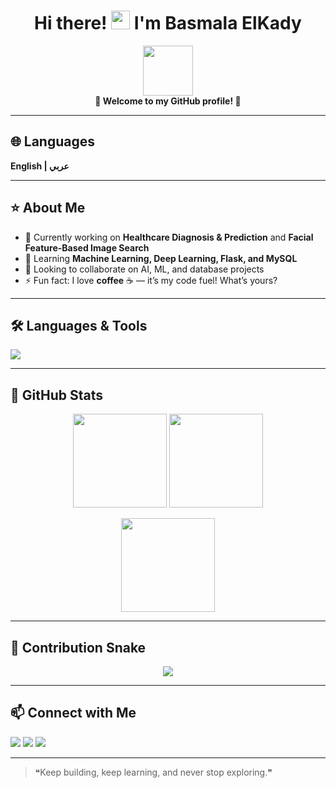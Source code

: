 <!-- Profile Header -->
<h1 align="center">
  Hi there! <img src="https://media.giphy.com/media/hvRJCLFzcasrR4ia7z/giphy.gif" width="30"> I'm Basmala ElKady
</h1>

<p align="center">
  <img src="https://media.giphy.com/media/JIX9t2j0ZTN9S/giphy.gif" width="80">
  <br>
  <strong>🌟 Welcome to my GitHub profile! 🚀</strong>
</p>

---

## 🌐 Languages
**English | عربي**

---

## ⭐ About Me
- 🔭 Currently working on **Healthcare Diagnosis & Prediction** and **Facial Feature-Based Image Search**
- 🌱 Learning **Machine Learning, Deep Learning, Flask, and MySQL**
- 👯 Looking to collaborate on AI, ML, and database projects
- ⚡ Fun fact: I love **coffee** ☕ — it’s my code fuel! What’s yours?

---

## 🛠 Languages & Tools
<p>
  <img src="https://skillicons.dev/icons?i=python,java,cpp,mysql,tensorflow,opencv,git,github,vscode" />
</p>

---

## 🚀 GitHub Stats
<p align="center">
  <img src="https://github-readme-stats.vercel.app/api?username=YourUsername&show_icons=true&theme=tokyonight" height="150"/>
  <img src="https://github-readme-streak-stats.herokuapp.com/?user=YourUsername&theme=tokyonight" height="150"/>
</p>

<p align="center">
  <img src="https://github-readme-stats.vercel.app/api/top-langs/?username=YourUsername&layout=compact&theme=tokyonight" height="150"/>
</p>

---

## 🐍 Contribution Snake
<p align="center">
  <img src="https://github.com/YourUsername/YourUsername/blob/output/github-contribution-grid-snake.svg" />
</p>

---

## 📫 Connect with Me
<p align="left">
  <a href="https://linkedin.com/in/basmalaelkady"><img src="https://img.shields.io/badge/LinkedIn-0077B5?style=flat&logo=linkedin&logoColor=white"/></a>
  <a href="mailto:your.email@example.com"><img src="https://img.shields.io/badge/Email-D14836?style=flat&logo=gmail&logoColor=white"/></a>
  <a href="https://github.com/YourUsername"><img src="https://img.shields.io/badge/GitHub-181717?style=flat&logo=github&logoColor=white"/></a>
</p>

---

> ❝Keep building, keep learning, and never stop exploring.❞
